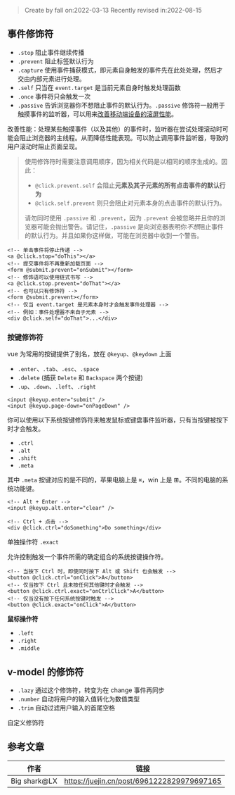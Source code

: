 > Create by fall on:2022-03-13
> Recently revised in:2022-08-15

## 事件修饰符

- `.stop` 阻止事件继续传播
- `.prevent` 阻止标签默认行为
- `.capture` 使用事件捕获模式，即元素自身触发的事件先在此处处理，然后才交由内部元素进行处理。
- `.self` 只当在 `event.target` 是当前元素自身时触发处理函数
- `.once` 事件将只会触发一次
- `.passive` 告诉浏览器你不想阻止事件的默认行为。`.passive` 修饰符一般用于触摸事件的监听器，可以用来[改善移动端设备的滚屏性能](https://developer.mozilla.org/zh-CN/docs/Web/API/EventTarget/addEventListener#使用_passive_改善的滚屏性能)。

改善性能：处理某些触摸事件（以及其他）的事件时，监听器在尝试处理滚动时可能会阻止浏览器的主线程。从而降低性能表现。可以防止调用事件监听器，导致的用户滚动时阻止页面呈现。

> 使用修饰符时需要注意调用顺序，因为相关代码是以相同的顺序生成的。因此：
>
> - `@click.prevent.self` 会阻止**元素及其子元素的所有点击事件的默认行为**
> - `@click.self.prevent` 则只会阻止对元素本身的点击事件的默认行为。
>
> 请勿同时使用 `.passive` 和 `.prevent`，因为 `.prevent` 会被忽略并且你的浏览器可能会抛出警告。请记住，`.passive` 是向浏览器表明你*不想*阻止事件的默认行为。并且如果你这样做，可能在浏览器中收到一个警告。

```vue
<!-- 单击事件将停止传递 -->
<a @click.stop="doThis"></a>
<!-- 提交事件将不再重新加载页面 -->
<form @submit.prevent="onSubmit"></form>
<!-- 修饰语可以使用链式书写 -->
<a @click.stop.prevent="doThat"></a>
<!-- 也可以只有修饰符 -->
<form @submit.prevent></form>
<!-- 仅当 event.target 是元素本身时才会触发事件处理器 -->
<!-- 例如：事件处理器不来自子元素 -->
<div @click.self="doThat">...</div>
```

### 按键修饰符

vue 为常用的按键提供了别名，放在 `@keyup`、`@keydown` 上面

- `.enter`、`.tab`、`.esc`、`.space`
- `.delete` (捕获 `Delete` 和 `Backspace` 两个按键)
- `.up`、`.down`、`.left`、`.right`

```vue
<input @keyup.enter="submit" />
<input @keyup.page-down="onPageDown" />
```

你可以使用以下系统按键修饰符来触发鼠标或键盘事件监听器，只有当按键被按下时才会触发。

- `.ctrl`
- `.alt`
- `.shift`
- `.meta`

其中 `.meta` 按键对应的是不同的，苹果电脑上是 `⌘`，win 上是 ⊞。不同的电脑的系统功能键。

```vue
<!-- Alt + Enter -->
<input @keyup.alt.enter="clear" />

<!-- Ctrl + 点击 -->
<div @click.ctrl="doSomething">Do something</div>
```

单独操作符 `.exact`

允许控制触发一个事件所需的确定组合的系统按键操作符。

```vue
<!-- 当按下 Ctrl 时，即使同时按下 Alt 或 Shift 也会触发 -->
<button @click.ctrl="onClick">A</button>
<!-- 仅当按下 Ctrl 且未按任何其他键时才会触发 -->
<button @click.ctrl.exact="onCtrlClick">A</button>
<!-- 仅当没有按下任何系统按键时触发 -->
<button @click.exact="onClick">A</button>
```

**鼠标操作符**

- `.left`
- `.right`
- `.middle`

## v-model 的修饰符

- `.lazy` 通过这个修饰符，转变为在 change 事件再同步
- `.number` 自动将用户的输入值转化为数值类型
- `.trim` 自动过滤用户输入的首尾空格

自定义修饰符

## 参考文章

| 作者         | 链接                                       |
| ------------ | ------------------------------------------ |
| Big shark@LX | https://juejin.cn/post/6961222829979697165 |

